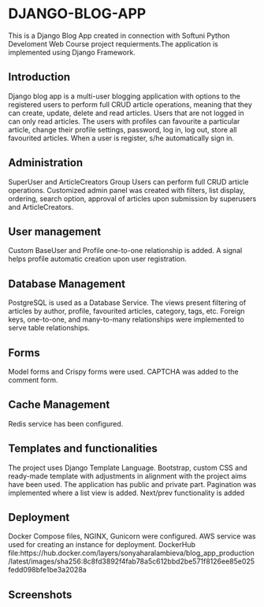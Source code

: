 # DJANGO-BLOG-APP
This is a Django Blog App created in connection with Softuni Python Develoment Web Course project requierments.The application is implemented using Django Framework.
<h2>Introduction</h2>
Django blog app is a multi-user blogging application with options to the registered users to perform full CRUD article operations, meaning that they can create, update, delete and read articles.
Users that are not logged in can only read articles. The users with profiles can favourite a particular article, change their profile settings, password, log in, log out, store all favourited articles. When a user is register, s/he automatically sign in. 
<h2>Administration</h2>
SuperUser and ArticleCreators Group Users can perform full CRUD article operations. Customized admin panel was created with filters, list display, ordering, search option, approval of articles upon submission by superusers and ArticleCreators. 
<h2>User management</h2>
Custom BaseUser and Profile one-to-one relationship is added. A signal helps profile automatic creation upon user registration. 
<h2>Database Management</h2>
PostgreSQL is used as a Database Service. 
The views present filtering of articles by author, profile, favourited articles, category, tags, etc. 
Foreign keys, one-to-one, and many-to-many relationships were implemented to serve table relationships.
<h2>Forms</h2>
Model forms and Crispy forms were used. 
CAPTCHA was added to the comment form. 

<h2>Cache Management</h2>
Redis service has been configured.
<h2>Templates and functionalities</h2>
The project uses Django Template Language. Bootstrap, custom CSS and ready-made template with adjustments in alignment with the project aims have been used. The application has public and private part. 
Pagination was implemented where a list view is added. 
Next/prev functionality is added
<h2>Deployment</h2>
Docker Compose files, NGINX, Gunicorn were configured. AWS service was used for creating an instance for deployment. 
DockerHub file:https://hub.docker.com/layers/sonyaharalambieva/blog_app_production/latest/images/sha256:8c8fd3892f4fab78a5c612bbd2be571f8126ee85e025fedd098bfe1be3a2028a 
<h2>Screenshots</h2>
